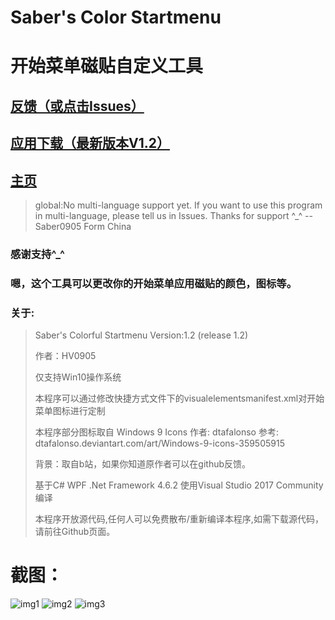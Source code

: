 # Saber's Color Startmenu
# 开始菜单磁贴自定义工具

## [反馈（或点击Issues）](https://github.com/hv0905/SaberColorfulStartmenu/issues)
## [应用下载（最新版本V1.2）](https://github.com/hv0905/SaberColorfulStartmenu/releases)
## [主页](https://edgeneko.github.io/2019/01/31/SaberColorfulStartmenu/)

> global:No multi-language support yet. If you want to use this program in multi-language, please tell us in Issues.
>           Thanks for support ^_^
>                                  --Saber0905 Form China

### 感谢支持^_^

### 嗯，这个工具可以更改你的开始菜单应用磁贴的颜色，图标等。
### 关于:
> Saber's Colorful Startmenu Version:1.2 (release 1.2)
> 
> 作者：HV0905
> 
> 仅支持Win10操作系统
> 
> 本程序可以通过修改快捷方式文件下的visualelementsmanifest.xml对开始菜单图标进行定制
> 
> 本程序部分图标取自 Windows 9 Icons 作者: dtafalonso
> 参考: dtafalonso.deviantart.com/art/Windows-9-icons-359505915
> 
> 背景：取自b站，如果你知道原作者可以在github反馈。
> 
> 基于C# WPF .Net Framework 4.6.2 使用Visual Studio 2017 Community编译
> 
> 本程序开放源代码,任何人可以免费散布/重新编译本程序,如需下载源代码，请前往Github页面。

# 截图：
![img1](https://user-images.githubusercontent.com/29349119/42274300-b6963b5e-7fbe-11e8-8e51-074d603a0c29.PNG)
![img2](https://user-images.githubusercontent.com/29349119/42274301-b6eec878-7fbe-11e8-8f65-a1d4dbc51f7f.PNG)
![img3](https://user-images.githubusercontent.com/29349119/42274846-c412ff40-7fc0-11e8-926e-8cda34c8b0ba.PNG)
